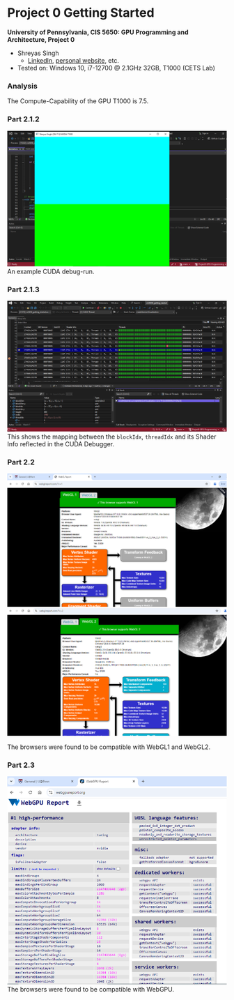 Project 0 Getting Started
====================

**University of Pennsylvania, CIS 5650: GPU Programming and Architecture, Project 0**

* Shreyas Singh
  * [LinkedIn](https://linkedin.com/in/shreyassinghiitr), [personal website](https://github.com/shreyas3156), etc.
* Tested on: Windows 10, i7-12700 @ 2.1GHz 32GB, T1000 (CETS Lab)

### Analysis

The Compute-Capability of the GPU T1000 is 7.5.

### Part 2.1.2

![](images/debug_run.PNG)
 An example CUDA debug-run.


### Part 2.1.3

![](images/WarpInfoAutos.PNG)
This shows the mapping between the `blockIdx`, `threadIdx` and its Shader Info reflected in the CUDA Debugger.

### Part 2.2

![](images/webglreport.PNG)
![](images/webgl2report.PNG)

The browsers were found to be compatible with WebGL1 and WebGL2.

### Part 2.3

![](images/webgpureport.PNG)
The browsers were found to be compatible with WebGPU.

